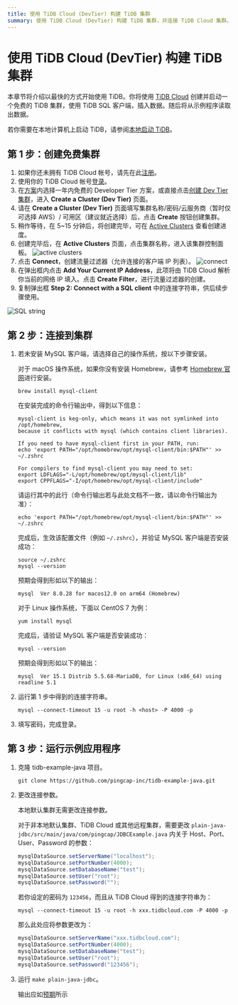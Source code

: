 ```yaml
---
title: 使用 TiDB Cloud (DevTier) 构建 TiDB 集群
summary: 使用 TiDB Cloud (DevTier) 构建 TiDB 集群，并连接 TiDB Cloud 集群。
---
```


<!-- markdownlint-disable MD029 -->

# 使用 TiDB Cloud (DevTier) 构建 TiDB 集群

本章节将介绍以最快的方式开始使用 TiDB。你将使用 [TiDB Cloud](https://en.pingcap.com/tidb-cloud) 创建并启动一个免费的 TiDB 集群，使用 TiDB SQL 客户端，插入数据。随后将从示例程序读取出数据。

若你需要在本地计算机上启动 TiDB，请参阅[本地启动 TiDB](/quick-start-with-tidb.md)。

## 第 1 步：创建免费集群

1. 如果你还未拥有 TiDB Cloud 帐号，请先在此[注册](https://tidbcloud.com/free-trial)。
2. 使用你的 TiDB Cloud 帐号[登录](https://tidbcloud.com/)。
3. 在[方案](https://tidbcloud.com/console/plans)内选择一年内免费的 Developer Tier 方案，或直接点击[创建 Dev Tier 集群](https://tidbcloud.com/console/create-cluster?tier=dev)，进入 **Create a Cluster (Dev Tier)** 页面。
4. 请在 **Create a Cluster (Dev Tier)** 页面填写集群名称/密码/云服务商（暂时仅可选择 AWS）/ 可用区（建议就近选择）后，点击 **Create** 按钮创建集群。
5. 稍作等待，在 5~15 分钟后，将创建完毕，可在 [Active Clusters](https://tidbcloud.com/console/clusters) 查看创建进度。
6. 创建完毕后，在 **Active Clusters** 页面，点击集群名称，进入该集群控制面板。
    ![active clusters](https://download.pingcap.com/images/docs-cn/develop/IMG_20220331-232643794.png)
7. 点击 **Connect**，创建流量过滤器（允许连接的客户端 IP 列表）。
    ![connect](https://download.pingcap.com/images/docs-cn/develop/IMG_20220331-232726165.png)
8. 在弹出框内点击 **Add Your Current IP Address**，此项将由 TiDB Cloud 解析你当前的网络 IP 填入。点击 **Create Filter**，进行流量过滤器的创建。
9. 复制弹出框 **Step 2: Connect with a SQL client** 中的连接字符串，供后续步骤使用。

![SQL string](https://download.pingcap.com/images/docs-cn/develop/IMG_20220331-232800929.png)

## 第 2 步：连接到集群

1. 若未安装 MySQL 客户端，请选择自己的操作系统，按以下步骤安装。

    <SimpleTab>

    <div label="macOS">

    对于 macOS 操作系统，如果你没有安装 Homebrew，请参考 [Homebrew 官网](https://brew.sh/index_zh-cn)进行安装。

    
    ```shell
    brew install mysql-client
    ```

    在安装完成的命令行输出中，得到以下信息：

    ```
    mysql-client is keg-only, which means it was not symlinked into /opt/homebrew,
    because it conflicts with mysql (which contains client libraries).

    If you need to have mysql-client first in your PATH, run:
    echo 'export PATH="/opt/homebrew/opt/mysql-client/bin:$PATH"' >> ~/.zshrc

    For compilers to find mysql-client you may need to set:
    export LDFLAGS="-L/opt/homebrew/opt/mysql-client/lib"
    export CPPFLAGS="-I/opt/homebrew/opt/mysql-client/include"
    ```

    请运行其中的此行（命令行输出若与此处文档不一致，请以命令行输出为准）：

    
    ```shell
    echo 'export PATH="/opt/homebrew/opt/mysql-client/bin:$PATH"' >> ~/.zshrc
    ```

    完成后，生效该配置文件（例如 `~/.zshrc`），并验证 MySQL 客户端是否安装成功：

    
    ```shell
    source ~/.zshrc
    mysql --version
    ```

    预期会得到形如以下的输出：

    ```
    mysql  Ver 8.0.28 for macos12.0 on arm64 (Homebrew)
    ```

    </div>

    <div label="Linux">

    对于 Linux 操作系统，下面以 CentOS 7 为例：

    
    ```shell
    yum install mysql
    ```

    完成后，请验证 MySQL 客户端是否安装成功：

    
    ```shell
    mysql --version
    ```

    预期会得到形如以下的输出：

    ```
    mysql  Ver 15.1 Distrib 5.5.68-MariaDB, for Linux (x86_64) using readline 5.1
    ```

    </div>

    </SimpleTab>

2. 运行第 1 步中得到的连接字符串。

    
    ```shell
    mysql --connect-timeout 15 -u root -h <host> -P 4000 -p
    ```

3. 填写密码，完成登录。

## 第 3 步：运行示例应用程序

1. 克隆 tidb-example-java 项目。

    
    ```shell
    git clone https://github.com/pingcap-inc/tidb-example-java.git
    ```

2. 更改连接参数。

    <SimpleTab>

    <div label="本地默认集群">

    本地默认集群无需更改连接参数。

    </div>

    <div label="非本地默认集群、TiDB Cloud 或其他远程集群">

    对于非本地默认集群、TiDB Cloud 或其他远程集群，需要更改 `plain-java-jdbc/src/main/java/com/pingcap/JDBCExample.java` 内关于 Host、Port、User、Password 的参数：

    
    ```java
    mysqlDataSource.setServerName("localhost");
    mysqlDataSource.setPortNumber(4000);
    mysqlDataSource.setDatabaseName("test");
    mysqlDataSource.setUser("root");
    mysqlDataSource.setPassword("");
    ```

    若你设定的密码为 `123456`，而且从 TiDB Cloud 得到的连接字符串为：

    
    ```shell
    mysql --connect-timeout 15 -u root -h xxx.tidbcloud.com -P 4000 -p
    ```

    那么此处应将参数更改为：

    
    ```java
    mysqlDataSource.setServerName("xxx.tidbcloud.com");
    mysqlDataSource.setPortNumber(4000);
    mysqlDataSource.setDatabaseName("test");
    mysqlDataSource.setUser("root");
    mysqlDataSource.setPassword("123456");
    ```

    </div>

    </SimpleTab>

3. 运行 `make plain-java-jdbc`。

    输出应如[预期](https://github.com/pingcap-inc/tidb-example-java/blob/main/Expected-Output.md#plain-java-jdbc)所示
